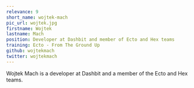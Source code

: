 ```yaml
---
relevance: 9
short_name: wojtek-mach
pic_url: wojtek.jpg
firstname: Wojtek
lastname: Mach
position: Developer at Dashbit and member of Ecto and Hex teams
training: Ecto - From The Ground Up
github: wojtekmach
twitter: wojtekmach
---
```

<p>Wojtek Mach is a developer at Dashbit and a member of the Ecto and Hex teams.</p>
